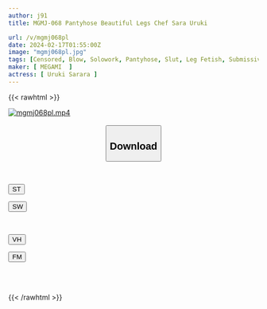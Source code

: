 ```yaml
---
author: j91
title: MGMJ-068 Pantyhose Beautiful Legs Chef Sara Uruki

url: /v/mgmj068pl
date: 2024-02-17T01:55:00Z
image: "mgmj068pl.jpg"
tags: [Censored, Blow, Solowork, Pantyhose, Slut, Leg Fetish, Submissive Men	]
maker: [ MEGAMI  ]
actress: [ Uruki Sarara ]
---
```



{{< rawhtml >}}

<div class="video" data-videoid="Bk4jZLVK4wIyq0W">
    <a href="javascript:;">
        <img src="/v/mgmj068pl/mgmj068pl.jpg" width="WIDTH" height="HEIGHT" alt="mgmj068pl.mp4" loading="lazy">
    </a>
</div>

<script type="text/javascript" src="https://j91.asia/asset/on-demand-st.js"></script>

<br>
  <link rel="stylesheet" href="https://j91.asia/asset/bs5.css">
  
  <center>
  <button class="btn btn-primary" type="button" data-bs-toggle="collapse" data-bs-target=".multi-collapse" aria-expanded="false" aria-controls="multiCollapseExample1 multiCollapseExample2"><h2>Download</h2></button></center>
</p>
<div class="row">
  <div class="col">
    <div class="collapse multi-collapse" id="multiCollapseExample1">
      <div class="card card-body">
	      	      <br>
<div class="buttons">  
<p><a href="https://streamtape.to/v/Bk4jZLVK4wIyq0W" target="_blank"><button class="btn-hover color-3"><i class="fa fa-download"></i> ST</button></a></p>
<p><a href="https://cdnwish.com/ovrnjmr6ro32" target="_blank"><button class="btn-hover color-2"><i class="fa fa-download"></i> SW</button></a></p></div>
    </div>
  </div>
</div>
  <div class="col">
    <div class="collapse multi-collapse" id="multiCollapseExample2">
      <div class="card card-body">
	      <br>
<div class="buttons">
<p><a href="javascript:;"><button class="btn-hover color-9"><i class="fa fa-download"></i> VH</button></a></p>
<p><a href="javascript:;"><button class="btn-hover color-8"><i class="fa fa-download"></i> FM</button></a></p></div>
<br><br>
      </div>
    </div>
  </div>
</div>

{{< /rawhtml >}}
